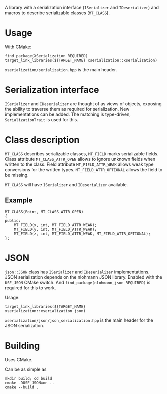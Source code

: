 A library with a serialization interface (`ISerializer` and `IDeserializer`) and macros
to describe serializable classes (`MT_CLASS`).

# Usage

With CMake:
```
find_package(XSerialization REQUIRED)
target_link_libraries(${TARGET_NAME} xserialization::xserialization)
```
`xserialization/serialization.hpp` is the main header.

# Serialization interface

`ISerializer` and `IDeserializer` are thought of as views of objects, exposing
the ability to traverse them as required for serialization. New implementations can
be added. The matching is type-driven, `SerializationTrait` is used for this.

# Class description

`MT_CLASS` describes serializable classes, `MT_FIELD` marks serializable fields.
Class attribute `MT_CLASS_ATTR_OPEN` allows to ignore unknown fields when written
to the class. Field attribute `MT_FIELD_ATTR_WEAK` allows weak type conversions
for the written types. `MT_FIELD_ATTR_OPTIONAL` allows the field to be missing.

`MT_CLASS` will have `ISerializer` and `IDeserializer` available.

## Example

```
MT_CLASS(Point, MT_CLASS_ATTR_OPEN)
{
public:
    MT_FIELD(x, int, MT_FIELD_ATTR_WEAK);
    MT_FIELD(y, int, MT_FIELD_ATTR_WEAK);
    MT_FIELD(z, int, MT_FIELD_ATTR_WEAK, MT_FIELD_ATTR_OPTIONAL);
};
```

# JSON

`json::JSON` class has `ISerializer` and `IDeserializer` implementations. JSON
serialization depends on the nlohmann JSON library. Enabled with the `USE_JSON`
CMake switch. And `find_package(nlohmann_json REQUIRED)` is required for this
to work.

Usage:
```
target_link_libraries(${TARGET_NAME} xserialization::xserialization_json)
```
`xserialization/json/json_serialization.hpp` is the main header for
the JSON serialization.

# Building

Uses CMake.

Can be as simple as
```
mkdir build; cd build
cmake -DUSE_JSON=on ..
cmake --build .
```
